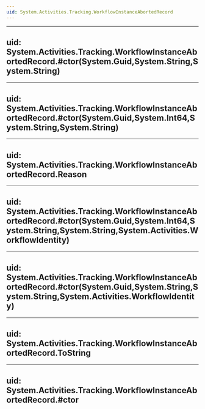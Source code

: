 ```yaml
---
uid: System.Activities.Tracking.WorkflowInstanceAbortedRecord
---
```


---
uid: System.Activities.Tracking.WorkflowInstanceAbortedRecord.#ctor(System.Guid,System.String,System.String)
---

---
uid: System.Activities.Tracking.WorkflowInstanceAbortedRecord.#ctor(System.Guid,System.Int64,System.String,System.String)
---

---
uid: System.Activities.Tracking.WorkflowInstanceAbortedRecord.Reason
---

---
uid: System.Activities.Tracking.WorkflowInstanceAbortedRecord.#ctor(System.Guid,System.Int64,System.String,System.String,System.Activities.WorkflowIdentity)
---

---
uid: System.Activities.Tracking.WorkflowInstanceAbortedRecord.#ctor(System.Guid,System.String,System.String,System.Activities.WorkflowIdentity)
---

---
uid: System.Activities.Tracking.WorkflowInstanceAbortedRecord.ToString
---

---
uid: System.Activities.Tracking.WorkflowInstanceAbortedRecord.#ctor
---

